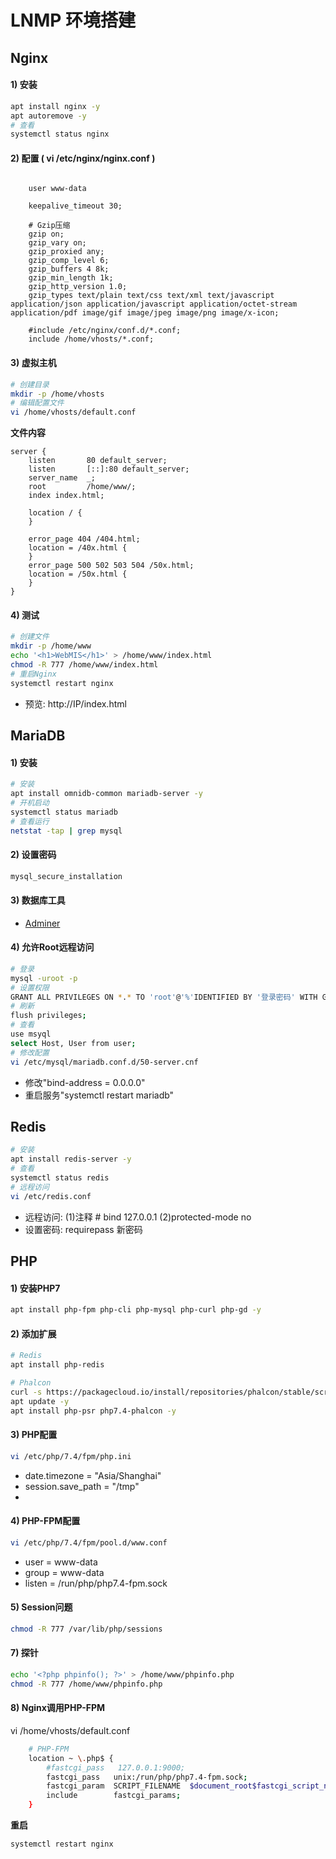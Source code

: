 # LNMP 环境搭建

## Nginx
#### 1) 安装
```bash
apt install nginx -y
apt autoremove -y
# 查看
systemctl status nginx
```
#### 2) 配置 ( vi /etc/nginx/nginx.conf )
```nginx

    user www-data

    keepalive_timeout 30;

    # Gzip压缩
    gzip on;
    gzip_vary on;
    gzip_proxied any;
    gzip_comp_level 6;
    gzip_buffers 4 8k;
    gzip_min_length 1k;
    gzip_http_version 1.0;
    gzip_types text/plain text/css text/xml text/javascript application/json application/javascript application/octet-stream application/pdf image/gif image/jpeg image/png image/x-icon;

    #include /etc/nginx/conf.d/*.conf;
    include /home/vhosts/*.conf;
```

#### 3) 虚拟主机
```bash
# 创建目录
mkdir -p /home/vhosts
# 编辑配置文件
vi /home/vhosts/default.conf
```
**文件内容**
```nginx
server {
    listen       80 default_server;
    listen       [::]:80 default_server;
    server_name  _;
    root         /home/www/;
    index index.html;

    location / {
    }

    error_page 404 /404.html;
    location = /40x.html {
    }
    error_page 500 502 503 504 /50x.html;
    location = /50x.html {
    }
}
```

#### 4) 测试
```bash
# 创建文件
mkdir -p /home/www
echo '<h1>WebMIS</h1>' > /home/www/index.html
chmod -R 777 /home/www/index.html
# 重启Nginx
systemctl restart nginx
```
- 预览: http://IP/index.html


## MariaDB
#### 1) 安装
```bash
# 安装
apt install omnidb-common mariadb-server -y
# 开机启动
systemctl status mariadb
# 查看运行
netstat -tap | grep mysql
```
#### 2) 设置密码
```bash
mysql_secure_installation
```
#### 3) 数据库工具
- [Adminer](https://github.com/vrana/adminer/releases/)

#### 4) 允许Root远程访问
```bash
# 登录
mysql -uroot -p
# 设置权限
GRANT ALL PRIVILEGES ON *.* TO 'root'@'%'IDENTIFIED BY '登录密码' WITH GRANT OPTION;
# 刷新
flush privileges;
# 查看
use msyql
select Host, User from user;
# 修改配置
vi /etc/mysql/mariadb.conf.d/50-server.cnf
```
- 修改"bind-address = 0.0.0.0"
- 重启服务"systemctl restart mariadb"


## Redis
```bash
# 安装
apt install redis-server -y
# 查看
systemctl status redis
# 远程访问
vi /etc/redis.conf
```
- 远程访问: (1)注释 # bind 127.0.0.1  (2)protected-mode no
- 设置密码: requirepass 新密码


## PHP
#### 1) 安装PHP7
```bash
apt install php-fpm php-cli php-mysql php-curl php-gd -y
```
#### 2) 添加扩展
```bash
# Redis
apt install php-redis

# Phalcon
curl -s https://packagecloud.io/install/repositories/phalcon/stable/script.deb.sh | sudo bash
apt update -y
apt install php-psr php7.4-phalcon -y
```

#### 3) PHP配置
```bash
vi /etc/php/7.4/fpm/php.ini
```
- date.timezone = "Asia/Shanghai"
- session.save_path = "/tmp"
- 

#### 4) PHP-FPM配置
```bash
vi /etc/php/7.4/fpm/pool.d/www.conf
```
- user = www-data
- group = www-data
- listen = /run/php/php7.4-fpm.sock

#### 5) Session问题
```bash
chmod -R 777 /var/lib/php/sessions
```

#### 7) 探针
```bash
echo '<?php phpinfo(); ?>' > /home/www/phpinfo.php
chmod -R 777 /home/www/phpinfo.php
```

#### 8) Nginx调用PHP-FPM
vi /home/vhosts/default.conf
```bash
    # PHP-FPM
    location ~ \.php$ {
        #fastcgi_pass   127.0.0.1:9000;
        fastcgi_pass   unix:/run/php/php7.4-fpm.sock;
        fastcgi_param  SCRIPT_FILENAME  $document_root$fastcgi_script_name;
        include        fastcgi_params;
    }
```
**重启**
```bash
systemctl restart nginx
```